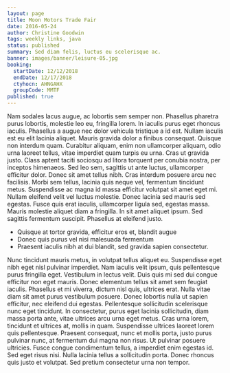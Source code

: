 ```yaml
---
layout: page
title: Moon Motors Trade Fair
date: 2016-05-24
author: Christine Goodwin
tags: weekly links, java
status: published
summary: Sed diam felis, luctus eu scelerisque ac.
banner: images/banner/leisure-05.jpg
booking:
  startDate: 12/12/2018
  endDate: 12/17/2018
  ctyhocn: AHNGAHX
  groupCode: MMTF
published: true
---
```

Nam sodales lacus augue, ac lobortis sem semper non. Phasellus pharetra purus lobortis, molestie leo eu, fringilla lorem. In iaculis purus eget rhoncus iaculis. Phasellus a augue nec dolor vehicula tristique a id est. Nullam iaculis est eu elit lacinia aliquet. Mauris gravida dolor a finibus consequat. Quisque non interdum quam. Curabitur aliquam, enim non ullamcorper aliquam, odio urna laoreet tellus, vitae imperdiet quam turpis eu urna. Cras ut gravida justo. Class aptent taciti sociosqu ad litora torquent per conubia nostra, per inceptos himenaeos. Sed leo sem, sagittis ut ante luctus, ullamcorper efficitur dolor. Donec sit amet tellus nibh. Cras interdum posuere arcu nec facilisis.
Morbi sem tellus, lacinia quis neque vel, fermentum tincidunt metus. Suspendisse ac magna id massa efficitur volutpat sit amet eget mi. Nullam eleifend velit vel luctus molestie. Donec lacinia sed mauris sed egestas. Fusce quis erat iaculis, ullamcorper ligula sed, egestas massa. Mauris molestie aliquet diam a fringilla. In sit amet aliquet ipsum. Sed sagittis fermentum suscipit. Phasellus at eleifend justo.

* Quisque at tortor gravida, efficitur eros et, blandit augue
* Donec quis purus vel nisi malesuada fermentum
* Praesent iaculis nibh at dui blandit, sed gravida sapien consectetur.

Nunc tincidunt mauris metus, in volutpat tellus aliquet eu. Suspendisse eget nibh eget nisl pulvinar imperdiet. Nam iaculis velit ipsum, quis pellentesque purus fringilla eget. Vestibulum in lectus velit. Duis quis mi sed dui congue efficitur non eget mauris. Donec elementum tellus sit amet sem feugiat iaculis. Phasellus et mi viverra, dictum nisl quis, ultrices erat. Nulla vitae diam sit amet purus vestibulum posuere.
Donec lobortis nulla ut sapien efficitur, nec eleifend dui egestas. Pellentesque sollicitudin scelerisque nunc eget tincidunt. In consectetur, purus eget lacinia sollicitudin, diam massa porta ante, vitae ultrices arcu urna eget metus. Cras urna lorem, tincidunt et ultrices at, mollis in quam. Suspendisse ultrices laoreet lorem quis pellentesque. Praesent consequat, nunc et mollis porta, justo purus pulvinar nunc, at fermentum dui magna non risus. Ut pulvinar posuere ultricies. Fusce congue condimentum tellus, a imperdiet enim egestas id. Sed eget risus nisi. Nulla lacinia tellus a sollicitudin porta. Donec rhoncus quis justo et volutpat. Sed pretium consectetur urna non tempor.
